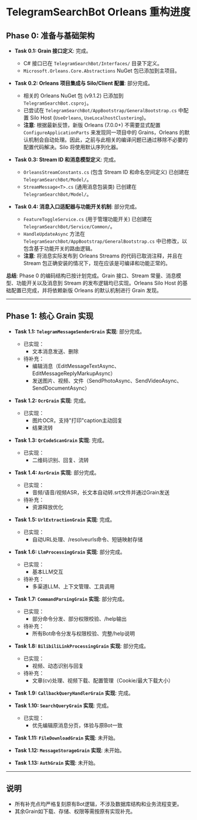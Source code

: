 # TelegramSearchBot Orleans 重构进度

## Phase 0: 准备与基础架构

- **Task 0.1: Grain 接口定义**: 完成。
  - C# 接口已在 `TelegramSearchBot/Interfaces/` 目录下定义。
  - `Microsoft.Orleans.Core.Abstractions` NuGet 包已添加到主项目。

- **Task 0.2: Orleans 项目集成与 Silo/Client 配置**: 部分完成。
  - 相关的 Orleans NuGet 包 (v9.1.2) 已添加到 `TelegramSearchBot.csproj`。
  - 已尝试在 `TelegramSearchBot/AppBootstrap/GeneralBootstrap.cs` 中配置 Silo Host (`UseOrleans`, `UseLocalhostClustering`)。
  - **注意**: 根据最新反馈，新版 Orleans (7.0.0+) 不需要显式配置 `ConfigureApplicationParts` 来发现同一项目中的 Grains，Orleans 的默认机制会自动处理。因此，之前与此相关的编译问题已通过移除不必要的配置代码解决。Silo 将使用默认序列化器。

- **Task 0.3: Stream ID 和消息模型定义**: 完成。
  - `OrleansStreamConstants.cs` (包含 Stream ID 和命名空间定义) 已创建在 `TelegramSearchBot/Model/`。
  - `StreamMessage<T>.cs` (通用消息包装类) 已创建在 `TelegramSearchBot/Model/`。

- **Task 0.4: 消息入口适配器与功能开关机制**: 部分完成。
  - `FeatureToggleService.cs` (用于管理功能开关) 已创建在 `TelegramSearchBot/Service/Common/`。
  - `HandleUpdateAsync` 方法在 `TelegramSearchBot/AppBootstrap/GeneralBootstrap.cs` 中已修改，以包含基于功能开关的路由逻辑。
  - **注意**: 将消息实际发布到 Orleans Streams 的代码已取消注释，并且在 Stream 包正确安装的情况下，现在应该是可编译和功能正常的。

**总结**: Phase 0 的编码结构已按计划完成。Grain 接口、Stream 常量、消息模型、功能开关以及消息到 Stream 的发布逻辑均已实现。Orleans Silo Host 的基础配置已完成，并将依赖新版 Orleans 的默认机制进行 Grain 发现。

---

## Phase 1: 核心 Grain 实现

- **Task 1.1: `TelegramMessageSenderGrain` 实现**: 部分完成。
  - 已实现：
    - 文本消息发送、删除
  - 待补充：
    - 编辑消息（EditMessageTextAsync、EditMessageReplyMarkupAsync）
    - 发送图片、视频、文件（SendPhotoAsync、SendVideoAsync、SendDocumentAsync）

- **Task 1.2: `OcrGrain` 实现**: 完成。
  - 已实现：
    - 图片OCR，支持"打印"caption主动回复
    - 结果流转

- **Task 1.3: `QrCodeScanGrain` 实现**: 完成。
  - 已实现：
    - 二维码识别、回复、流转

- **Task 1.4: `AsrGrain` 实现**: 部分完成。
  - 已实现：
    - 音频/语音/视频ASR，长文本自动转.srt文件并通过Grain发送
  - 待补充：
    - 资源释放优化

- **Task 1.5: `UrlExtractionGrain` 实现**: 完成。
  - 已实现：
    - 自动URL处理、/resolveurls命令、短链映射存储

- **Task 1.6: `LlmProcessingGrain` 实现**: 部分完成。
  - 已实现：
    - 基本LLM交互
  - 待补充：
    - 多渠道LLM、上下文管理、工具调用

- **Task 1.7: `CommandParsingGrain` 实现**: 部分完成。
  - 已实现：
    - 部分命令分发、部分权限校验、/help输出
  - 待补充：
    - 所有Bot命令分发与权限校验、完整/help说明

- **Task 1.8: `BilibiliLinkProcessingGrain` 实现**: 部分完成。
  - 已实现：
    - 视频、动态识别与回复
  - 待补充：
    - 文章(cv)处理、视频下载、配置管理（Cookie/最大下载大小）

- **Task 1.9: `CallbackQueryHandlerGrain` 实现**: 完成。

- **Task 1.10: `SearchQueryGrain` 实现**: 完成。
  - 已实现：
    - 优先编辑原消息分页，体验与原Bot一致

- **Task 1.11: `FileDownloadGrain` 实现**: 未开始。
- **Task 1.12: `MessageStorageGrain` 实现**: 未开始。
- **Task 1.13: `AuthGrain` 实现**: 未开始。

---

## 说明
- 所有补充点均严格复刻原有Bot逻辑，不涉及数据库结构和业务流程变更。
- 其余Grain如下载、存储、权限等需按原有实现补充。

